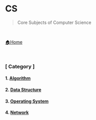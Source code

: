 # CS

> Core Subjects of Computer Science

<br>

[🏠Home](https://github.com/batboy118/Study_Note)

<br>

### [ Category ]

#### 1. [Algorithm](Algorithm/README.md)

#### 2. [Data Structure](DataStructure/README.md)

#### 3. [Operating System](OperatingSystem/README.md)

#### 4. [Network](Network/README.md)

